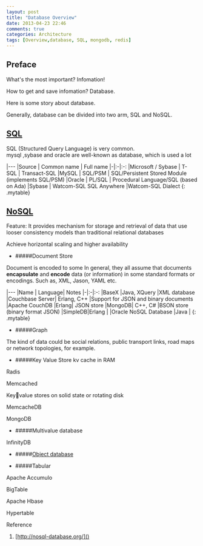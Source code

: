 ```yaml
---
layout: post
title: "Database Overview"
date: 2013-04-23 22:46
comments: true
categories: Architecture
tags: [Overview,database, SQL, mongodb, redis]
---
```


Preface
-----


What's the most important?
Infomation!

How to get and save infomation?
Database.

Here is some story about database.

Generally, database can be divided into two arm, SQL and NoSQL.

[SQL](http://en.wikipedia.org/wiki/Structured_Query_Language)
------


<!-- more -->

SQL (Structured Query Language) is very common.  
mysql ,sybase and oracle are well-known as database, which is used a lot

|---
|Source  |  Common name | Full name
|-|:-|:-:
|Microsoft / Sybase    | T-SQL |	Transact-SQL
|MySQL	| SQL/PSM |	SQL/Persistent Stored Module (implements SQL/PSM)
|Oracle	| PL/SQL |	Procedural Language/SQL (based on Ada)
|Sybase	| Watcom-SQL	SQL Anywhere |Watcom-SQL Dialect
{: .mytable}


[NoSQL](http://en.wikipedia.org/wiki/Nosql)
-----


Feature:
It provides mechanism for storage and retrieval of data that use looser consistency models than traditional relational databases  
 
Achieve horizontal scaling and higher availability

* #####Document Store

Document is encoded to some 
In general, they all assume that documents **encapsulate** and **encode** data (or information) in some standard formats or encodings.
Such as, XML, Jason, YAML etc.

|---
|Name  |  Language|	Notes
|-|:-|:-:
|BaseX	|Java, XQuery	|XML database
|Couchbase Server|	Erlang, C++	|Support for JSON and binary documents
|Apache CouchDB	|Erlang|	JSON store
|MongoDB|	C++, C#	|BSON store (binary format JSON)
|SimpleDB|Erlang	|
|Oracle NoSQL Database	|Java	|
{: .mytable}


* #####Graph 

The kind of data could be social relations, public transport links, road maps or network topologies, for example.

* #####Key Value Store
kv cache in RAM  

Radis 

Memcached

Keyvalue stores on solid state or rotating disk

MemcacheDB

MongoDB


* #####Multivalue database

InfinityDB

* #####[Object database](http://en.wikipedia.org/wiki/Object_database)

* #####Tabular

Apache Accumulo

BigTable

Apache Hbase

Hypertable


Reference

1. [http://nosql-database.org/]()

